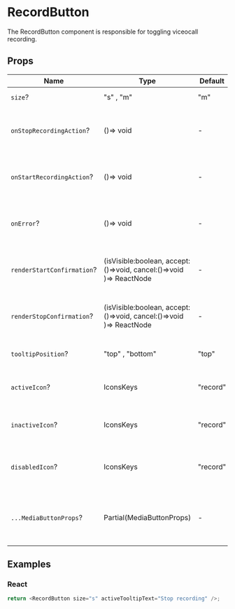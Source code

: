 # RecordButton

The RecordButton component is responsible for toggling viceocall recording.

## Props

| Name                       | Type                                                               | Default  | Description                                                  |
| -------------------------- | ------------------------------------------------------------------ | -------- | ------------------------------------------------------------ |
| `size`?                    | "s" , "m"                                                          | "m"      | The size of the button.                                      |
| `onStopRecordingAction`?   | ()=> void                                                          | -        | Callback invoked after recording is stopped.                 |
| `onStartRecordingAction`?  | ()=> void                                                          | -        | Callback invoked after recording is started.                 |
| `onError`?                 | ()=> void                                                          | -        | Callback invoked if some error exists in recording.          |
| `renderStartConfirmation`? | (isVisible:boolean, accept:()=>void, cancel:()=>void )=> ReactNode | -        | Render component to confirm start recording.                 |
| `renderStopConfirmation`?  | (isVisible:boolean, accept:()=>void, cancel:()=>void )=> ReactNode | -        | Render component to confirm stop recording.                  |
| `tooltipPosition`?         | "top" , "bottom"                                                   | "top"    | The position of the tooltip.                                 |
| `activeIcon`?              | IconsKeys                                                          | "record" | The icon of the active state of the button.                  |
| `inactiveIcon`?            | IconsKeys                                                          | "record" | The icon of the inactive state of the button.                |
| `disabledIcon`?            | IconsKeys                                                          | "record" | The icon of the disabled state of the button.                |
| `...MediaButtonProps`?     | Partial(MediaButtonProps)                                          | -        | Props that will be passed to the root of the button element. |

## Examples

### React

```javascript
return <RecordButton size="s" activeTooltipText="Stop recording" />;
```
